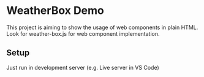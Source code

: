 # WeatherBox Demo

This project is aiming to show the usage of web components in plain HTML. Look for weather-box.js for web component implementation.

## Setup

Just run in development server (e.g. Live server in VS Code)
